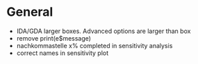 # General

- IDA/GDA larger boxes. Advanced options are larger than box
- remove print(e$message)
- nachkommastelle x% completed in sensitivity analysis
- correct names in sensitivity plot
